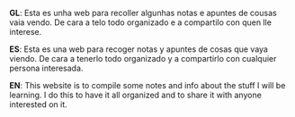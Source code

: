 **GL**: Esta es unha web para recoller algunhas notas e apuntes de cousas vaia vendo. De cara a telo todo organizado e a compartilo con quen lle interese.

**ES**: Esta es una web para recoger notas y apuntes de cosas que vaya viendo. De cara a tenerlo todo organizado y a compartirlo con cualquier persona interesada.

**EN**: This website is to compile some notes and info about the stuff I will be learning. I do this to have it all organized and to share it with anyone interested on it.
